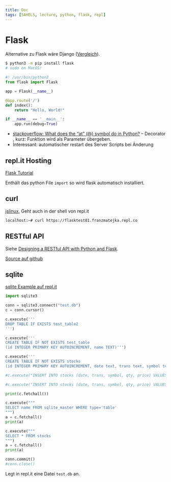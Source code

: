 ```yaml
---
title: Doc
tags: [5AHELS, lecture, python, flask, repl]
---
```


# Flask

Alternative zu Flask wäre Django ([Vergleich](https://testdriven.io/blog/django-vs-flask/)).

```bash
$ python3 -m pip install flask
# sudo on MacOS!
```

```python
#! /usr/bin/python3
from flask import Flask

app = Flask(__name__)

@app.route('/')
def index():
    return "Hello, World!"

if __name__ == '__main__':
    app.run(debug=True)
```

- [stackoverflow: What does the “at” (@) symbol do in Python?](https://stackoverflow.com/questions/6392739/what-does-the-at-symbol-do-in-python) – Decorator [](https://realpython.com/primer-on-python-decorators/), kurz: Funktion wird als Parameter übergeben.
- Interessant: automatischer restart des Server Scripts bei Änderung



## repl.it Hosting

[Flask Tutorial](https://repl.it/talk/learn/Flask-Tutorial-Part-1-the-basics/26272)

Enthält das python File `import` so wird flask automatisch installiert.

## curl

[jslinux](https://bellard.org/jslinux/vm.html?url=alpine-x86.cfg&mem=192), Geht auch in der shell von repl.it

```bash
localhost:~# curl https://flasktest01.franzmatejka.repl.co
```



## RESTful API

Siehe [Designing a RESTful API with Python and Flask](https://blog.miguelgrinberg.com/post/designing-a-restful-api-with-python-and-flask). 

[Source auf github](https://github.com/miguelgrinberg/REST-tutorial/blob/master/rest-server.py)



## sqlite

[sqlite Example auf repl.it](https://repl.it/@delamath/sqlite-example)

```python
import sqlite3

conn = sqlite3.connect("test.db")
c = conn.cursor()

c.execute('''
DROP TABLE IF EXISTS test_table2
''')

c.execute('''
CREATE TABLE IF NOT EXISTS test_table
(id INTEGER PRIMARY KEY AUTOINCREMENT, name TEXT)''')

c.execute('''
CREATE TABLE IF NOT EXISTS stocks
(id INTEGER PRIMARY KEY AUTOINCREMENT, date text, trans text, symbol text, qty real, price real)''')

#c.execute("INSERT INTO stocks (date, trans, symbol, qty, price) VALUES ('2006-01-05','BUY','RHAT',100,35.14)")

#c.execute("INSERT INTO stocks (date, trans, symbol, qty, price) VALUES ('2016-04-21','SELL','RHAT',200,37.14)")

print(c.fetchall())

c.execute("""
SELECT name FROM sqlite_master WHERE type='table'
""")
a = c.fetchall()
print(a)

c.execute("""
SELECT * FROM stocks
""")
a = c.fetchall()
print(a)

conn.commit()
#conn.close()
```

Legt in repl.it eine Datei `test.db` an.